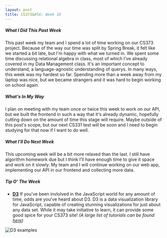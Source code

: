 ```yaml
---
layout: post
title: CS373&#58; Week 10
---
```


##### What I Did This Past Week
This past week my team and I spend a lot of time working on our CS373 project. Because of the way our time was split by Spring Break, it felt like we started a bit late, but I'm happy with what we turned in. We spent some time discussing relational algebra in class, most of which I've already covered in my Data Management class. It's an important concept to understand, a language-agnostic understanding of querys. In many ways, this week was my hardest so far. Spending more than a week away from my laptop was nice, but we became strangers and it was hard to begin working on school again.

##### What's In My Way
I plan on meeting with my team once or twice this week to work on our API, but we built the frontend in such a way that it's already dynamic, hopefully cutting down on the amount of time this stage will require. Maybe outside of this post's scope, but our next CS331 test will be soon and I need to begin studying for that now if I want to do well.

##### What I'll Do Next Week
This upcoming week will be a bit more relaxed than the last. I still have algorithm homework due but I think I'll have enough time to give it space and work on it slowly. My team and I will continue working on our web app, implementing our API in our frontend and collecting more data. 

##### Tip O' The Week
* **[D3](https://d3js.org/)** If you've been invlolved in the JavaScript world for any amount of time, odds are you've heard about D3. D3 is a data visualization library for JavaScript, capable of creating stunning visualizations for just about any data set. While it may take initiative to learn, it can provide some good spice for your CS373 site! *(A large list of tutorials can be found [here](https://github.com/mbostock/d3/wiki/Tutorials))* 

![D3 examples](http://bgc-dml.wdfiles.com/local--files/d3/D3.jpg)
